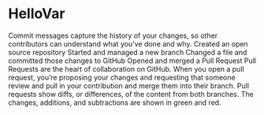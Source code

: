 # HelloVar
Commit messages capture the history of your changes, so other contributors can understand what you’ve done and why.
Created an open source repository
Started and managed a new branch
Changed a file and committed those changes to GitHub
Opened and merged a Pull Request
Pull Requests are the heart of collaboration on GitHub. When you open a pull request, you’re proposing your changes and requesting that someone review and pull in your contribution and merge them into their branch. Pull requests show diffs, or differences, of the content from both branches. The changes, additions, and subtractions are shown in green and red.
